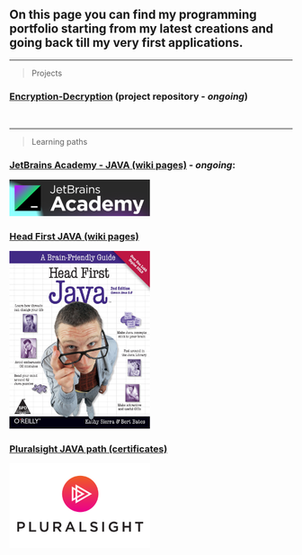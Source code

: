 ## On this page you can find my programming portfolio starting from my latest creations and going back till my very first applications.
<hr>

> Projects

### [Encryption-Decryption](https://github.com/Kamil-Jankowski/Encryption-Decryption) (project repository - _ongoing_)
<br>

<hr>

> Learning paths

### [JetBrains Academy - JAVA (wiki pages)](jet_brains.md) - _ongoing_:
 <img src="academy.png" alt="book_cover" width="250"/>
 <br>
 
### [Head First JAVA (wiki pages)](head_first_java.md)
 <img src="819TQgUGNsL.jpg" alt="book_cover" width="250"/>
 <br>

### [Pluralsight JAVA path (certificates)](pluralsight.md)
  <img src="PS_logo_F-11.png" alt="course_icon" width="250"/>
